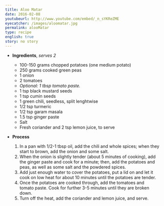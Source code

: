 ```yaml
---
title: Aloo Matar
date: 2016-02-08
youtubeurl: http://www.youtube.com/embed/_n_sYKReZME
eyecatcher: /images/aloomatar.jpg
permalink: alooMatar
type: recipe
english: true
story: no story
---
```

* **Ingredients**, _serves 2_
  * 100-150 grams chopped potatoes (one medium potato)
  * 250 grams cooked green peas
  * 1 onion
  * 2 tomatoes
  * _Optional: 1 tbsp tomato paste._
  * 1 tsp black mustard seeds
  * 1 tsp cumin seeds
  * 1 green chili, seedless, split lenghtwise
  * 1/2 tsp turmeric
  * 1/2 tsp garam masala
  * 1.5 tsp ginger paste 
  * Salt
  * Fresh coriander and 2 tsp lemon juice, to serve


* **Process**
  1. In a pan with 1/2-1 tbsp oil, add the chili and whole spices; when they start to brown, add the onion and some salt.
  2. When the onion is slightly tender (about 5 minutes of cooking), add the ginger paste and cook for a minute; then, add the potatoes and peas, as well as some salt and the powdered spices.
  3. Add just enough water to cover the potatoes, put a lid on and let it cook on low heat for about 10 minutes until the potatoes are tender. 
  4. Once the potatoes are cooked through, add the tomatoes and tomato paste. Cook for further 3-5 minutes until they are broken down. 
  5. Turn off the heat, add the coriander and lemon juice, and serve.
